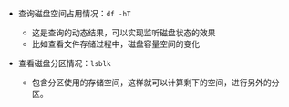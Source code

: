 - 查询磁盘空间占用情况：`df -hT`
  - 这是查询的动态结果，可以实现监听磁盘状态的效果
  - 比如查看文件存储过程中，磁盘容量空间的变化

- 查看磁盘分区情况：`lsblk`
  - 包含分区使用的存储空间，这样就可以计算剩下的空间，进行另外的分区。
